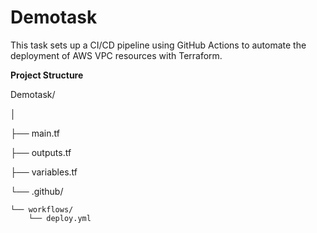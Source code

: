 # Demotask
This task sets up a CI/CD pipeline using GitHub Actions to automate the deployment of AWS VPC resources with Terraform. 

**Project Structure**

Demotask/

│

├── main.tf

├── outputs.tf

├── variables.tf

└── .github/

    └── workflows/
        └── deploy.yml
